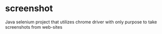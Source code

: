 # screenshot
Java selenium project that utilizes chrome driver with only purpose to take screenshots from web-sites

